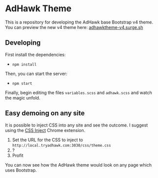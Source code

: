 # AdHawk Theme

This is a repository for developing the AdHawk base Bootstrap v4 theme. You can preview the new v4 theme here: [adhawktheme-v4.surge.sh](http://adhawktheme-v4.surge.sh/)

## Developing

First install the dependencies:
 - `npm install`

Then, you can start the server:
 - `npm start`

Finally, begin editing the files `variables.scss` and `adhawk.scss` and watch
the magic unfold.

## Easy demoing on any site

It is possible to inject CSS into any site and see the outcome. I suggest using the [CSS Inject](https://chrome.google.com/webstore/detail/css-inject/fmiohbdblcemacakpnoinjmcelddpjbg) Chrome extension.

1. Set the URL for the CSS to inject to `http://local.tryadhawk.com:3030/css/theme.css`
2. ?
3. Profit

You can now see how the AdHawk theme would look on any page which uses Bootstrap.
